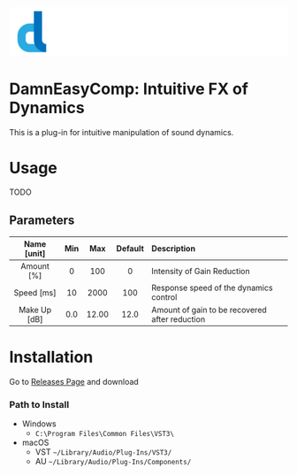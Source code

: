 ![](/Assets/logo.svg)

# DamnEasyComp: Intuitive FX of Dynamics

This is a plug-in for intuitive manipulation of sound dynamics.

# Usage

TODO

## Parameters
| Name [unit]  |  Min  |  Max  | Default | Description                                    |
| :----------: | :---: | :---: | :-----: | :--------------------------------------------- |
|  Amount [%]  |   0   |  100  |    0    | Intensity of Gain Reduction                    |
|  Speed [ms]  |  10   | 2000  |   100   | Response speed of the dynamics control         |
| Make Up [dB] |  0.0  | 12.00 |  12.0   | Amount of gain to be recovered after reduction |

# Installation

Go to [Releases Page](../../releases/latest) and download

### Path to Install
- Windows
  - `C:\Program Files\Common Files\VST3\`
- macOS
  - VST `~/Library/Audio/Plug-Ins/VST3/`
  - AU `~/Library/Audio/Plug-Ins/Components/`